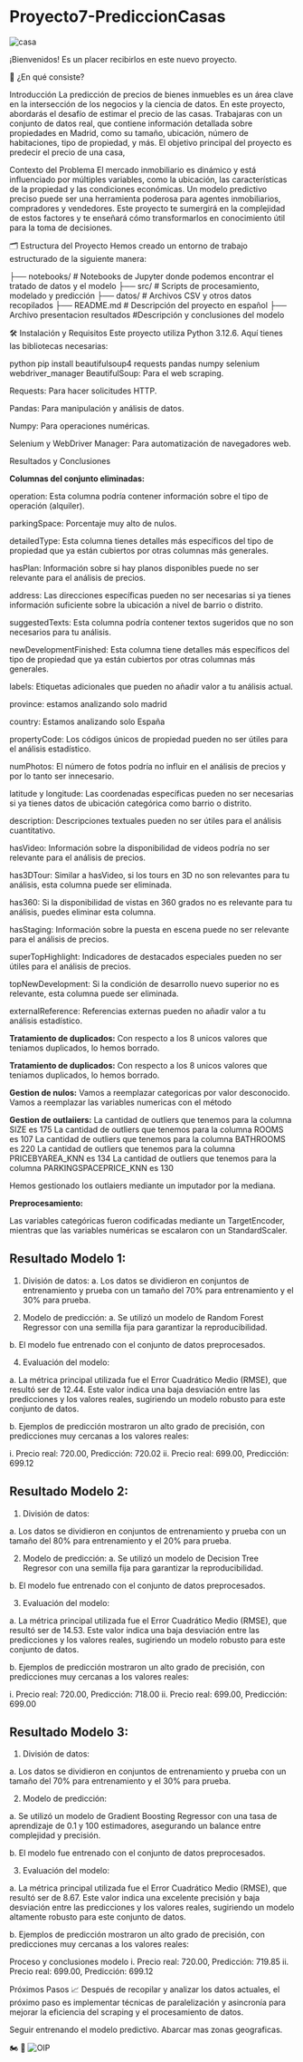 # Proyecto7-PrediccionCasas
![casa](https://github.com/user-attachments/assets/cc64f4e9-190a-41a0-b4db-dea25427da44)

¡Bienvenidos!
Es un placer recibirlos en este nuevo proyecto.

📝 ¿En qué consiste?

Introducción
La predicción de precios de bienes inmuebles es un área clave en la intersección de los negocios y la ciencia de datos. En este proyecto, abordarás el desafío de estimar el precio de las casas. Trabajaras con un conjunto de datos real, que contiene información detallada sobre propiedades en Madrid, como su tamaño, ubicación, número de habitaciones, tipo de propiedad, y más. El objetivo principal del proyecto es predecir el precio de una casa,

Contexto del Problema
El mercado inmobiliario es dinámico y está influenciado por múltiples variables, como la ubicación, las características de la propiedad y las condiciones económicas. Un modelo predictivo preciso puede ser una herramienta poderosa para agentes inmobiliarios, compradores y vendedores. Este proyecto te sumergirá en la complejidad de estos factores y te enseñará cómo transformarlos en conocimiento útil para la toma de decisiones.

🗂️ Estructura del Proyecto
Hemos creado un entorno de trabajo estructurado de la siguiente manera:


├── notebooks/           # Notebooks de Jupyter donde podemos encontrar el tratado de datos y el modelo                                          ├── src/                 # Scripts de procesamiento, modelado y predicción
├── datos/                # Archivos CSV y otros datos recopilados
├── README.md            # Descripción del proyecto en español
├── Archivo presentacion resultados    #Descripción y conclusiones del modelo

🛠️ Instalación y Requisitos
Este proyecto utiliza Python 3.12.6. Aquí tienes las bibliotecas necesarias:

python
pip install beautifulsoup4 requests pandas numpy selenium webdriver_manager
BeautifulSoup: Para el web scraping.

Requests: Para hacer solicitudes HTTP.

Pandas: Para manipulación y análisis de datos.

Numpy: Para operaciones numéricas.

Selenium y WebDriver Manager: Para automatización de navegadores web.


Resultados y Conclusiones   

**Columnas del conjunto eliminadas:**

operation: Esta columna podría contener información sobre el tipo de operación (alquiler). 

parkingSpace:  Porcentaje muy alto de nulos. 

detailedType: Esta columna tienes  detalles más específicos del tipo de propiedad que ya están cubiertos por otras columnas más generales. 

hasPlan: Información sobre si hay planos disponibles puede no ser relevante para el análisis de precios. 

address: Las direcciones específicas pueden no ser necesarias si ya tienes información suficiente sobre la ubicación a nivel de barrio o distrito. 

suggestedTexts: Esta columna podría contener textos sugeridos que no son necesarios para tu análisis. 

newDevelopmentFinished: Esta columna tiene detalles más específicos del tipo de propiedad que ya están cubiertos por otras columnas más generales. 

labels: Etiquetas adicionales que pueden no añadir valor a tu análisis actual. 

province: estamos analizando solo madrid 

country: Estamos analizando solo España 

propertyCode: Los códigos únicos de propiedad pueden no ser útiles para el análisis estadístico. 

numPhotos: El número de fotos podría no influir en el análisis de precios y por lo tanto ser innecesario. 

latitude y longitude: Las coordenadas específicas pueden no ser necesarias si ya tienes datos de ubicación categórica como barrio o distrito. 

description: Descripciones textuales pueden no ser útiles para el análisis cuantitativo. 

hasVideo: Información sobre la disponibilidad de videos podría no ser relevante para el análisis de precios. 

has3DTour: Similar a hasVideo, si los tours en 3D no son relevantes para tu análisis, esta columna puede ser eliminada. 

has360: Si la disponibilidad de vistas en 360 grados no es relevante para tu análisis, puedes eliminar esta columna. 

hasStaging: Información sobre la puesta en escena puede no ser relevante para el análisis de precios. 

superTopHighlight: Indicadores de destacados especiales pueden no ser útiles para el análisis de precios. 

topNewDevelopment: Si la condición de desarrollo nuevo superior no es relevante, esta columna puede ser eliminada. 

externalReference: Referencias externas pueden no añadir valor a tu análisis estadístico. 

**Tratamiento de duplicados:**
Con respecto a los 8 unicos valores que teniamos duplicados, lo hemos borrado.

**Tratamiento de duplicados:**
Con respecto a los 8 unicos valores que teniamos duplicados, lo hemos borrado.

**Gestion de nulos:**
Vamos a reemplazar categoricas por  valor desconocido.
Vamos a reemplazar las variables numericas con el método 

**Gestion de outlaiiers:**
La cantidad de outliers que tenemos para la columna SIZE es 175
La cantidad de outliers que tenemos para la columna ROOMS es 107
La cantidad de outliers que tenemos para la columna BATHROOMS es 220
La cantidad de outliers que tenemos para la columna PRICEBYAREA_KNN es 134
La cantidad de outliers que tenemos para la columna PARKINGSPACEPRICE_KNN es 130

Hemos gestionado los outlaiers mediante un imputador por la mediana.


**Preprocesamiento:**

Las variables categóricas fueron codificadas mediante un TargetEncoder, mientras que las variables numéricas se escalaron con 
un StandardScaler.

## Resultado Modelo 1:

1. División de datos:
a. Los datos se dividieron en conjuntos de entrenamiento y prueba con un 
tamaño del 70% para entrenamiento y el 30% para prueba.

2. Modelo de predicción:
a. Se utilizó un modelo de Random Forest Regressor con una semilla fija 
para garantizar la reproducibilidad.

b. El modelo fue entrenado con el conjunto de datos preprocesados.

4. Evaluación del modelo:
   
a. La métrica principal utilizada fue el Error Cuadrático Medio (RMSE), que 
resultó ser de 12.44. Este valor indica una baja desviación entre las 
predicciones y los valores reales, sugiriendo un modelo robusto para 
este conjunto de datos.

b. Ejemplos de predicción mostraron un alto grado de precisión, con 
predicciones muy cercanas a los valores reales:

i. Precio real: 720.00, Predicción: 720.02
ii. Precio real: 699.00, Predicción: 699.12

## Resultado Modelo 2:

1. División de datos:
   
a. Los datos se dividieron en conjuntos de entrenamiento y prueba con un 
tamaño del 80% para entrenamiento y el 20% para prueba.

2. Modelo de predicción:
a. Se utilizó un modelo de Decision Tree Regresor con una semilla fija para 
garantizar la reproducibilidad.

b. El modelo fue entrenado con el conjunto de datos preprocesados.

3. Evaluación del modelo:

a. La métrica principal utilizada fue el Error Cuadrático Medio (RMSE), que 
resultó ser de 14.53. Este valor indica una baja desviación entre las 
predicciones y los valores reales, sugiriendo un modelo robusto para 
este conjunto de datos.

b. Ejemplos de predicción mostraron un alto grado de precisión, con 
predicciones muy cercanas a los valores reales:

i. Precio real: 720.00, Predicción: 718.00
ii. Precio real: 699.00, Predicción: 699.00

## Resultado Modelo 3:

1. División de datos:
   
a. Los datos se dividieron en conjuntos de entrenamiento y prueba con un tamaño del 70% para
entrenamiento y el 30% para prueba.

2. Modelo de predicción:
   
a. Se utilizó un modelo de Gradient Boosting Regressor con una tasa de aprendizaje de 0.1 y 100
estimadores, asegurando un balance entre complejidad y precisión.

b. El modelo fue entrenado con el conjunto de datos preprocesados.

3. Evaluación del modelo:
   
a. La métrica principal utilizada fue el Error Cuadrático Medio (RMSE), que resultó ser de 8.67. Este
valor indica una excelente precisión y baja desviación entre las predicciones y los valores reales,
sugiriendo un modelo altamente robusto para este conjunto de datos.

b. Ejemplos de predicción mostraron un alto grado de precisión, con predicciones muy cercanas a
los valores reales:

Proceso y conclusiones modelo
 i. Precio real: 720.00, Predicción: 719.85
 ii. Precio real: 699.00, Predicción: 699.12


Próximos Pasos
📈 Después de recopilar y analizar los datos actuales, el próximo paso es implementar técnicas de paralelización y asincronía para mejorar la eficiencia del scraping y el procesamiento de datos.

Seguir entrenando el modelo predictivo.
Abarcar mas zonas geograficas.


🏍️ 🌟
![OIP](https://github.com/user-attachments/assets/a3261f22-9193-45df-bf33-14a396dfd988)
